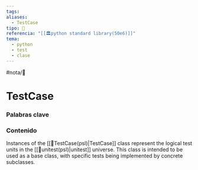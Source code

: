 ```yaml
---
tags: 
aliases:
  - TestCase
tipo: 📑
referencia: "[[🏛️python standard library(50e6)]]"
tema:
  - python
  - test
  - clase
---
```


#nota/📑


# TestCase

### Palabras clave




### Contenido


Instances of the [[📑TestCase(psl)|TestCase]] class represent the logical test units in the [[📑unitest(psl)|unitest]] universe. This class is intended to be used as a base class, with specific tests being implemented by concrete subclasses.